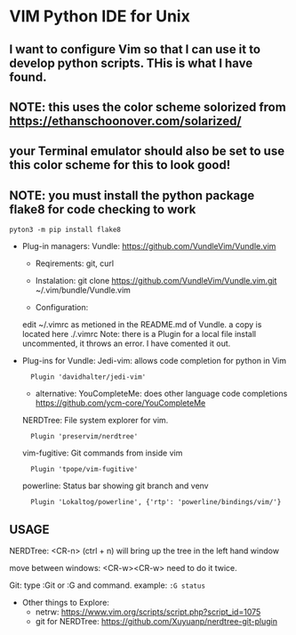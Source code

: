 # VIM Python IDE for Unix

## I want to configure Vim so that I can use it to develop python scripts. THis is what I have found.

## NOTE: this uses the color scheme solorized from https://ethanschoonover.com/solarized/
## your Terminal emulator should also be set to use this color scheme for this to look good! 

## NOTE: you must install the python package flake8 for code checking to work
``` pyton3 -m pip install flake8 ```

* Plug-in managers:
Vundle: https://github.com/VundleVim/Vundle.vim
    - Reqirements: git, curl

    - Instalation:
    git clone https://github.com/VundleVim/Vundle.vim.git ~/.vim/bundle/Vundle.vim

    - Configuration:

    edit ~/.vimrc as metioned in the README.md of Vundle. a copy is located here ./.vimrc
    Note: there is a Plugin for a local file install uncommented, it throws an error. I have comented it out.

* Plug-ins for Vundle:
    Jedi-vim:
        allows code completion for python in Vim

        Plugin 'davidhalter/jedi-vim'

    - alternative: YouCompleteMe: does other language code completions
        https://github.com/ycm-core/YouCompleteMe

    NERDTree:
        File system explorer for vim.

        Plugin 'preservim/nerdtree'

    vim-fugitive:
        Git commands from inside vim

        Plugin 'tpope/vim-fugitive'

    powerline:
        Status bar showing git branch and venv
        
        Plugin 'Lokaltog/powerline', {'rtp': 'powerline/bindings/vim/'}

## USAGE
NERDTree: \<CR-n\> (ctrl + n) will bring up the tree in the left hand window

move between windows: \<CR-w\>\<CR-w\>  need to do it twice. 

Git: type :Git or :G and command. example: `:G status` 

- Other things to Explore:
    * netrw: https://www.vim.org/scripts/script.php?script_id=1075
    * git for NERDTree: https://github.com/Xuyuanp/nerdtree-git-plugin
